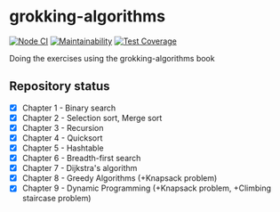 # grokking-algorithms

[![Node CI](https://github.com/PavelDeuce/grokking-algorithms/actions/workflows/nodejs.yml/badge.svg)](https://github.com/PavelDeuce/grokking-algorithms/actions/workflows/nodejs.yml)
[![Maintainability](https://api.codeclimate.com/v1/badges/124f3ea7dbc891ded46a/maintainability)](https://codeclimate.com/github/PavelDeuce/grokking-algorithms/maintainability)
[![Test Coverage](https://api.codeclimate.com/v1/badges/124f3ea7dbc891ded46a/test_coverage)](https://codeclimate.com/github/PavelDeuce/grokking-algorithms/test_coverage)

Doing the exercises using the grokking-algorithms book

## Repository status

* [x] Chapter 1 - Binary search
* [x] Chapter 2 - Selection sort, Merge sort
* [x] Chapter 3 - Recursion
* [x] Chapter 4 - Quicksort
* [x] Chapter 5 - Hashtable
* [x] Chapter 6 - Breadth-first search
* [x] Chapter 7 - Dijkstra's algorithm
* [x] Chapter 8 - Greedy Algorithms (+Knapsack problem)
* [x] Chapter 9 - Dynamic Programming (+Knapsack problem, +Climbing staircase problem)
